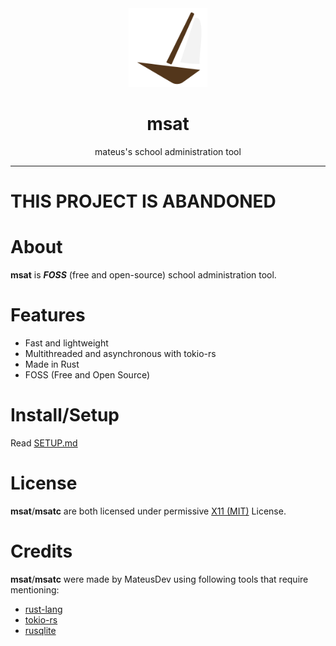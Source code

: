 <div align=center>
    <img src="promo/logo.svg" width=25%>
    <h1>msat</h1>
    <p>mateus's school administration tool</p>
</div>

---

# THIS PROJECT IS ABANDONED

# About

**msat** is ***FOSS*** (free and open-source) school administration tool.

# Features

- Fast and lightweight
- Multithreaded and asynchronous with tokio-rs
- Made in Rust
- FOSS (Free and Open Source)

# Install/Setup

Read [SETUP.md](setup.md)

# License

**msat**/**msatc** are both licensed under permissive [X11 (MIT)](LICENSE) License.

# Credits

**msat**/**msatc** were made by MateusDev using following tools that require mentioning:
- [rust-lang](https://www.rust-lang.org/)
- [tokio-rs](https://github.com/tokio-rs/tokio)
- [rusqlite](https://github.com/rusqlite/rusqlite)
